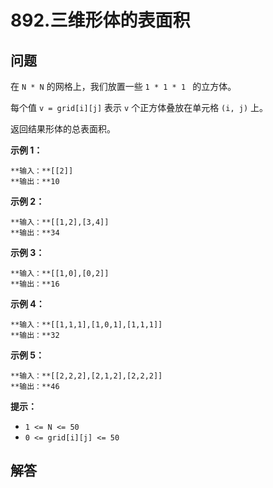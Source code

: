 # 892.三维形体的表面积

## 问题

在 `N * N` 的网格上，我们放置一些 `1 * 1 * 1 ` 的立方体。

每个值 `v = grid[i][j]` 表示 `v` 个正方体叠放在单元格 `(i, j)` 上。

返回结果形体的总表面积。

**示例 1：**

```
**输入：**[[2]]
**输出：**10

```

**示例 2：**

```
**输入：**[[1,2],[3,4]]
**输出：**34

```

**示例 3：**

```
**输入：**[[1,0],[0,2]]
**输出：**16

```

**示例 4：**

```
**输入：**[[1,1,1],[1,0,1],[1,1,1]]
**输出：**32

```

**示例 5：**

```
**输入：**[[2,2,2],[2,1,2],[2,2,2]]
**输出：**46

```

**提示：**

* `1 <= N <= 50`
* `0 <= grid[i][j] <= 50`



## 解答

